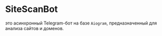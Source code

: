 # SiteScanBot
это асинхронный Telegram-бот на базе `Aiogram`, предназначенный для анализа сайтов и доменов.
